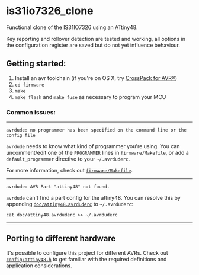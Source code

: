 # is31io7326_clone
Functional clone of the IS31IO7326 using an ATtiny48.

Key reporting and rollover detection are tested and working, all options in the configuration register are saved but do not yet influence behaviour.

## Getting started:

1. Install an avr toolchain (if you're on OS X, try [CrossPack for AVR®](https://www.obdev.at/products/crosspack/))
2. `cd firmware`
3. `make`
4. `make flash` and `make fuse` as necessary to program your MCU

### Common issues:

---

`avrdude: no programmer has been specified on the command line or the config file`

`avrdude` needs to know what kind of programmer you're using. You can uncomment/edit one of the `PROGRAMMER` lines in `firmware/Makefile`, or add a `default_programmer` directive to your `~/.avrduderc`.

For more information, check out [`firmware/Makefile`](firmware/Makefile).

---

`avrdude: AVR Part "attiny48" not found.`

`avrdude` can't find a part config for the attiny48. You can resolve this by appending [`doc/attiny48.avrduderc`](doc/attiny48.avrduderc) to `~/.avrduderc`:

```
cat doc/attiny48.avrduderc >> ~/.avrduderc
```

---

## Porting to different hardware

It's possible to configure this project for different AVRs. Check out [`config/attiny48.h`](firmware/config/attiny48.h) to get familiar with the required definitions and application considerations.

